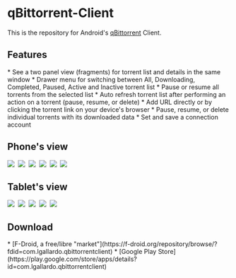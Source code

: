 qBittorrent-Client
==================

This is the repository for Android's [qBittorrent](http://www.qbittorrent.org/) Client.

<h2 id="features">Features</h2>
* See a two panel view (fragments) for torrent list and details in the same window
* Drawer menu for switching between All, Downloading, Completed, Paused, Active and Inactive torrent list
* Pause or resume all torrents from the selected list
* Auto refresh torrent list after performing an action on a torrent (pause, resume, or delete) 
* Add URL directly or by clicking the torrent link on your device's browser
* Pause, resume, or delete individual torrents with its downloaded data
* Set and save a connection account

<h2>Phone's view</h2>
<img src="https://farm4.staticflickr.com/3859/14604852432_10fed2d4e9.jpg">&nbsp;
<img src="https://farm6.staticflickr.com/5527/14366168477_8b8a5f5787.jpg">&nbsp;
<img src="https://farm6.staticflickr.com/5538/14529545316_9f674aba2c.jpg">&nbsp;
<img src="https://farm6.staticflickr.com/5596/14551722492_ae99d639b8.jpg">&nbsp;
<img src="https://farm4.staticflickr.com/3731/12764293465_021d24ab48.jpg">&nbsp;
<img src="https://farm6.staticflickr.com/5547/12764293595_4fd5078513.jpg">&nbsp;

<h2>Tablet's view</h2>
<img src="https://farm3.staticflickr.com/2908/14418942999_46ba83af02_c.jpg">&nbsp;
<img src="https://farm4.staticflickr.com/3915/14458532641_f3175cc830_c.jpg"/>&nbsp;
<img src="https://farm4.staticflickr.com/3880/14275272160_3f7d8d5dba_c.jpg"/>&nbsp;
<img src="https://farm3.staticflickr.com/2926/14482048333_9df77b4516_c.jpg"/>&nbsp;
<img src="https://farm3.staticflickr.com/2930/14438782316_505386d3e6_c.jpg"/>&nbsp;

<h2 id="download">Download</h2>
* [F-Droid, a free/libre "market"](https://f-droid.org/repository/browse/?fdid=com.lgallardo.qbittorrentclient)
* [Google Play Store](https://play.google.com/store/apps/details?id=com.lgallardo.qbittorrentclient)